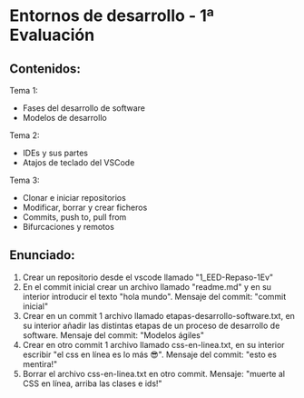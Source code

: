 # Entornos de desarrollo - 1ª Evaluación

## Contenidos:

Tema 1:

- Fases del desarrollo de software
- Modelos de desarrollo

Tema 2:

- IDEs y sus partes
- Atajos de teclado del VSCode

Tema 3:

- Clonar e iniciar repositorios
- Modificar, borrar y crear ficheros
- Commits, push to, pull from
- Bifurcaciones y remotos

## Enunciado:

1. Crear un repositorio desde el vscode llamado "1_EED-Repaso-1Ev"
2. En el commit inicial crear un archivo llamado "readme.md" y en su interior introducir el texto "hola mundo". Mensaje del commit: "commit inicial"
3. Crear en un commit 1 archivo llamado etapas-desarrollo-software.txt, en su interior añadir las distintas etapas de un proceso de desarrollo de software. Mensaje del commit: "Modelos ágiles"
4. Crear en otro commit 1 archivo llamado css-en-linea.txt, en su interior escribir "el css en línea es lo más 😎". Mensaje del commit: "esto es mentira!"
5. Borrar el archivo css-en-linea.txt en otro commit. Mensaje: "muerte al CSS en línea, arriba las clases e ids!"
